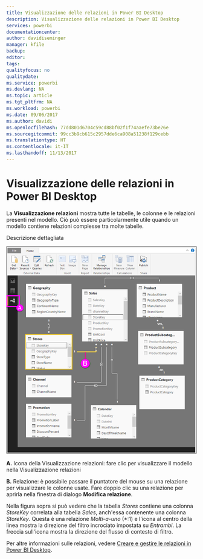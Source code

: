 ```yaml
---
title: Visualizzazione delle relazioni in Power BI Desktop
description: Visualizzazione delle relazioni in Power BI Desktop
services: powerbi
documentationcenter: 
author: davidiseminger
manager: kfile
backup: 
editor: 
tags: 
qualityfocus: no
qualitydate: 
ms.service: powerbi
ms.devlang: NA
ms.topic: article
ms.tgt_pltfrm: NA
ms.workload: powerbi
ms.date: 09/06/2017
ms.author: davidi
ms.openlocfilehash: 77dd801d6704c59cd88bf02f1f74aaefe73be26e
ms.sourcegitcommit: 99cc3b9cb615c2957dde6ca908a51238f129cebb
ms.translationtype: HT
ms.contentlocale: it-IT
ms.lasthandoff: 11/13/2017
---
```

# <a name="relationship-view-in-power-bi-desktop"></a>Visualizzazione delle relazioni in Power BI Desktop
La **Visualizzazione relazioni** mostra tutte le tabelle, le colonne e le relazioni presenti nel modello. Ciò può essere particolarmente utile quando un modello contiene relazioni complesse tra molte tabelle.

Descrizione dettagliata

![](media/desktop-relationship-view/relationshipview_fullscreen.png)

**A.**  Icona della Visualizzazione relazioni: fare clic per visualizzare il modello nella Visualizzazione relazioni

**B.** Relazione: è possibile passare il puntatore del mouse su una relazione per visualizzare le colonne usate. Fare doppio clic su una relazione per aprirla nella finestra di dialogo **Modifica relazione**. 

Nella figura sopra si può vedere che la tabella *Stores* contiene una colonna *StoreKey* correlata alla tabella *Sales*, anch'essa contenente una colonna *StoreKey*. Questa è una relazione *Molti-a-uno* (\*:1) e l'icona al centro della linea mostra la direzione del filtro incrociato impostata su *Entrambi*. La freccia sull'icona mostra la direzione del flusso di contesto di filtro.

Per altre informazioni sulle relazioni, vedere [Creare e gestire le relazioni in Power BI Desktop](desktop-create-and-manage-relationships.md).

